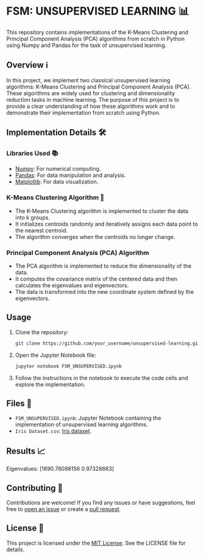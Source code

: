 # FSM: UNSUPERVISED LEARNING 📊

This repository contains implementations of the K-Means Clustering and Principal Component Analysis (PCA) algorithms from scratch in Python using Numpy and Pandas for the task of unsupervised learning.

## Overview ℹ️

In this project, we implement two classical unsupervised learning algorithms: K-Means Clustering and Principal Component Analysis (PCA). These algorithms are widely used for clustering and dimensionality reduction tasks in machine learning. The purpose of this project is to provide a clear understanding of how these algorithms work and to demonstrate their implementation from scratch using Python.

## Implementation Details 🛠️

### Libraries Used 📚

- [Numpy](https://numpy.org/): For numerical computing.
- [Pandas](https://pandas.pydata.org/): For data manipulation and analysis.
- [Matplotlib](https://matplotlib.org/): For data visualization.

### K-Means Clustering Algorithm 🤝

- The K-Means Clustering algorithm is implemented to cluster the data into k groups.
- It initializes centroids randomly and iteratively assigns each data point to the nearest centroid.
- The algorithm converges when the centroids no longer change.

### Principal Component Analysis (PCA) Algorithm 

- The PCA algorithm is implemented to reduce the dimensionality of the data.
- It computes the covariance matrix of the centered data and then calculates the eigenvalues and eigenvectors.
- The data is transformed into the new coordinate system defined by the eigenvectors.

## Usage 

1. Clone the repository:

    ```bash
    git clone https://github.com/your_username/unsupervised-learning.git
    ```

2. Open the Jupyter Notebook file:

    ```bash
    jupyter notebook FSM_UNSUPERVISED.ipynb
    ```

3. Follow the instructions in the notebook to execute the code cells and explore the implementation.

## Files 📁

- `FSM_UNSUPERVISED.ipynb`: Jupyter Notebook containing the implementation of unsupervised learning algorithms.
- `Iris Dataset.csv`: [Iris dataset](Iris%20Dataset.csv).

## Results 📈

Eigenvalues: [1890.78098156    0.97328663]


## Contributing 🤝

Contributions are welcome! If you find any issues or have suggestions, feel free to [open an issue](https://github.com/your_username/unsupervised-learning/issues) or create a [pull request](https://github.com/your_username/unsupervised-learning/pulls).

## License 📝

This project is licensed under the [MIT License](LICENSE). See the LICENSE file for details.
 

